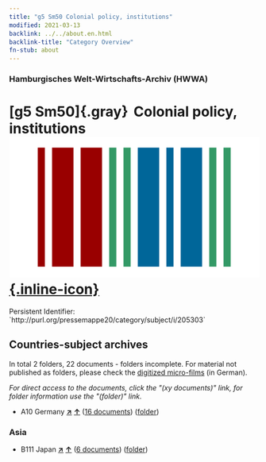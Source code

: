 ```yaml
---
title: "g5 Sm50 Colonial policy, institutions"
modified: 2021-03-13
backlink: ../../about.en.html
backlink-title: "Category Overview"
fn-stub: about
---
```


### Hamburgisches Welt-Wirtschafts-Archiv (HWWA)

# [g5 Sm50]{.gray}&#8201; Colonial policy, institutions &#160; [![Wikidata](/images/Wikidata-logo.svg "Wikidata"){.inline-icon}](http://www.wikidata.org/entity/Q104700066)

<div class="hint">Persistent Identifier: `http://purl.org/pressemappe20/category/subject/i/205303`</div>







## Countries-subject archives





In total 2 folders, 22 documents - folders incomplete.
For material not published as folders, please check the [digitized micro-films](/film/h1_sh.de.html) (in German).

_For direct access to the documents, click the "(xy documents)" link, for folder information use the "(folder)" link._


- A10 Germany [**&nearr;**](../../../geo/i/126128/about.en.html "Germany (all folders)") [**&uarr;**](../../../geo/about.en.html#A10 "Country category system") (<a href="https://pm20.zbw.eu/iiifview/folder/sh/126128,205303" title="about: Germany : Colonial policy, institutions" target="_blank">16 documents</a>) ([folder](../../../../folder/sh/1261xx/126128/2053xx/205303/about.en.html))

### Asia

- B111 Japan [**&nearr;**](../../../geo/i/141272/about.en.html "Japan (all folders)") [**&uarr;**](../../../geo/about.en.html#B111 "Country category system") (<a href="https://pm20.zbw.eu/iiifview/folder/sh/141272,205303" title="about: Japan : Colonial policy, institutions" target="_blank">6 documents</a>) ([folder](../../../../folder/sh/1412xx/141272/2053xx/205303/about.en.html))








